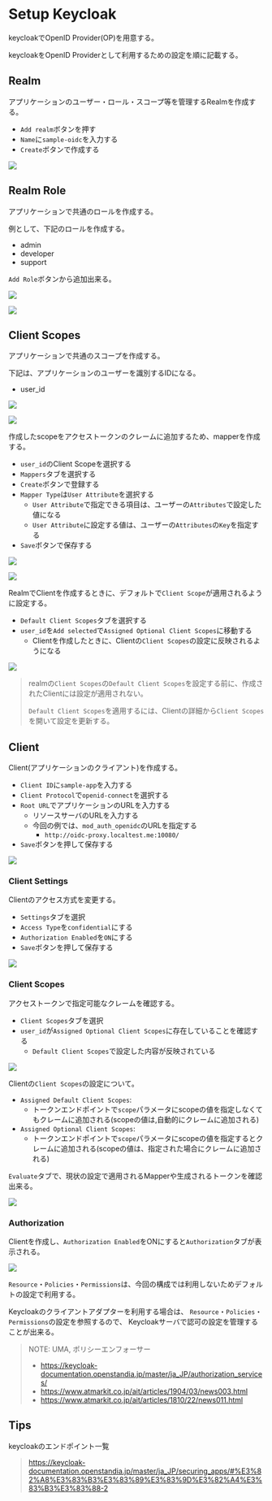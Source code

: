 # Setup Keycloak

keycloakでOpenID Provider(OP)を用意する。

keycloakをOpenID Providerとして利用するための設定を順に記載する。

## Realm

アプリケーションのユーザー・ロール・スコープ等を管理するRealmを作成する。

- `Add realm`ボタンを押す
- `Name`に`sample-oidc`を入力する
- `Create`ボタンで作成する

![](./img/./keycloak-create-realm.png)

## Realm Role

アプリケーションで共通のロールを作成する。

例として、下記のロールを作成する。

- admin
- developer
- support

`Add Role`ボタンから追加出来る。

![](./img/keycloak-realm-role.png)

![](./img/add-realm-role.png)

## Client Scopes

アプリケーションで共通のスコープを作成する。

下記は、アプリケーションのユーザーを識別するIDになる。

- user_id

![](./img/client-scopes.png)

![](./img/client-scopes-userid.png)

作成したscopeをアクセストークンのクレームに追加するため、mapperを作成する。

- `user_id`のClient Scopeを選択する
- `Mappers`タブを選択する
- `Create`ボタンで登録する
- `Mapper Type`は`User Attribute`を選択する
  - `User Attribute`で指定できる項目は、ユーザーの`Attributes`で設定した値になる
  - `User Attribute`に設定する値は、ユーザーの`Attributes`の`Key`を指定する
- `Save`ボタンで保存する

![](./img/client-scope-mapper.png)

![](./img/client-scope-mapper-userid.png)

RealmでClientを作成するときに、デフォルトで`Client Scope`が適用されるように設定する。

- `Default Client Scopes`タブを選択する
- `user_id`を`Add selected`で`Assigned Optional Client Scopes`に移動する
  - Clientを作成したときに、Clientの`Client Scopes`の設定に反映されるようになる

![](./img/default-client-scopes.png)

> realmの`Client Scopes`の`Default Client Scopes`を設定する前に、作成されたClientには設定が適用されない。
>
> `Default Client Scopes`を適用するには、Clientの詳細から`Client Scopes`を開いて設定を更新する。

## Client

Client(アプリケーションのクライアント)を作成する。

- `Client ID`に`sample-app`を入力する
- `Client Protocol`で`openid-connect`を選択する
- `Root URL`でアプリケーションのURLを入力する
  - リソースサーバのURLを入力する
  - 今回の例では、`mod_auth_openidc`のURLを指定する
    - `http://oidc-proxy.localtest.me:10080/`
- `Save`ボタンを押して保存する

![](./img/client-create.png)

### Client Settings

Clientのアクセス方式を変更する。

- `Settings`タブを選択
- `Access Type`を`confidential`にする
- `Authorization Enabled`を`ON`にする
- `Save`ボタンを押して保存する

![](./img/client-settings.png)

### Client Scopes

アクセストークンで指定可能なクレームを確認する。

- `Client Scopes`タブを選択
- `user_id`が`Assigned Optional Client Scopes`に存在していることを確認する
  - `Default Client Scopes`で設定した内容が反映されている

![](img/client-client-scopes.png)

Clientの`Client Scopes`の設定について。

- `Assigned Default Client Scopes`:
  - トークンエンドポイントで`scope`パラメータにscopeの値を指定しなくてもクレームに追加される(scopeの値は,自動的にクレームに追加される)
- `Assigned Optional Client Scopes`:
  - トークンエンドポイントで`scope`パラメータにscopeの値を指定するとクレームに追加される(scopeの値は、指定された場合にクレームに追加される)

`Evaluate`タブで、現状の設定で適用されるMapperや生成されるトークンを確認出来る。

![](img/client-scope-evaluate.png)

### Authorization

Clientを作成し、`Authorization Enabled`をONにすると`Authorization`タブが表示される。

![](img/client-authorization.png)

`Resource`・`Policies`・`Permissions`は、今回の構成では利用しないためデフォルトの設定で利用する。

Keycloakのクライアントアダプターを利用する場合は、
`Resource`・`Policies`・`Permissions`の設定を参照するので、
Keycloakサーバで認可の設定を管理することが出来る。

> NOTE: UMA, ポリシーエンフォーサー
> - https://keycloak-documentation.openstandia.jp/master/ja_JP/authorization_services/
> - https://www.atmarkit.co.jp/ait/articles/1904/03/news003.html
> - https://www.atmarkit.co.jp/ait/articles/1810/22/news011.html

## Tips

keycloakのエンドポイント一覧
> https://keycloak-documentation.openstandia.jp/master/ja_JP/securing_apps/#%E3%82%A8%E3%83%B3%E3%83%89%E3%83%9D%E3%82%A4%E3%83%B3%E3%83%88-2

